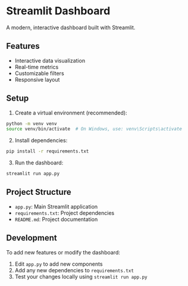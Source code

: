 # Streamlit Dashboard

A modern, interactive dashboard built with Streamlit.

## Features

- Interactive data visualization
- Real-time metrics
- Customizable filters
- Responsive layout

## Setup

1. Create a virtual environment (recommended):
```bash
python -m venv venv
source venv/bin/activate  # On Windows, use: venv\Scripts\activate
```

2. Install dependencies:
```bash
pip install -r requirements.txt
```

3. Run the dashboard:
```bash
streamlit run app.py
```

## Project Structure

- `app.py`: Main Streamlit application
- `requirements.txt`: Project dependencies
- `README.md`: Project documentation

## Development

To add new features or modify the dashboard:
1. Edit `app.py` to add new components
2. Add any new dependencies to `requirements.txt`
3. Test your changes locally using `streamlit run app.py`
